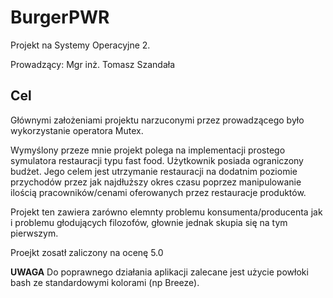 # BurgerPWR
Projekt na Systemy Operacyjne 2.

Prowadzący: Mgr inż. Tomasz Szandała

## Cel
Głównymi założeniami projektu narzuconymi przez prowadzącego było wykorzystanie operatora Mutex.

Wymyślony przeze mnie projekt polega na implementacji prostego symulatora restauracji typu fast food. Użytkownik posiada ograniczony budżet. Jego celem jest utrzymanie restauracji na dodatnim poziomie przychodów przez jak najdłuższy okres czasu poprzez manipulowanie ilością pracowników/cenami oferowanych przez restauracje produktów.

Projekt ten zawiera zarówno elemnty problemu konsumenta/producenta jak i problemu głodujących filozofów, głownie jednak skupia się na tym pierwszym.

Proejkt zosatł zaliczony na ocenę 5.0

**UWAGA** Do poprawnego działania aplikacji zalecane jest użycie powłoki bash ze standardowymi kolorami (np Breeze).

